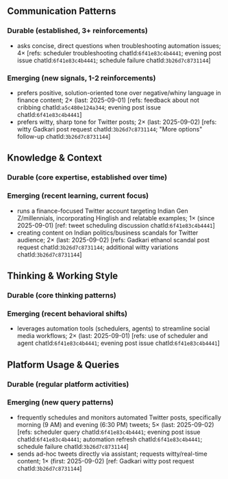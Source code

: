## Communication Patterns
### Durable (established, 3+ reinforcements)
- asks concise, direct questions when troubleshooting automation issues; 4× [refs: scheduler troubleshooting chatId:`6f41e83c4b4441`; evening post issue chatId:`6f41e83c4b4441`; schedule failure chatId:`3b26d7c8731144`]

### Emerging (new signals, 1-2 reinforcements)
- prefers positive, solution-oriented tone over negative/whiny language in finance content; 2× (last: 2025-09-01) [refs: feedback about not cribbing chatId:`a5c480e124a344`; evening post issue chatId:`6f41e83c4b4441`]
- prefers witty, sharp tone for Twitter posts; 2× (last: 2025-09-02) [refs: witty Gadkari post request chatId:`3b26d7c8731144`; "More options" follow-up chatId:`3b26d7c8731144`]

## Knowledge & Context
### Durable (core expertise, established over time)

### Emerging (recent learning, current focus)
- runs a finance-focused Twitter account targeting Indian Gen Z/millennials, incorporating Hinglish and relatable examples; 1× (since 2025-09-01) [ref: tweet scheduling discussion chatId:`6f41e83c4b4441`]
- creating content on Indian politics/business scandals for Twitter audience; 2× (last: 2025-09-02) [refs: Gadkari ethanol scandal post request chatId:`3b26d7c8731144`; additional witty variations chatId:`3b26d7c8731144`]

## Thinking & Working Style
### Durable (core thinking patterns)

### Emerging (recent behavioral shifts)
- leverages automation tools (schedulers, agents) to streamline social media workflows; 2× (last: 2025-09-01) [refs: use of scheduler and agent chatId:`6f41e83c4b4441`; evening post issue chatId:`6f41e83c4b4441`]

## Platform Usage & Queries
### Durable (regular platform activities)

### Emerging (new query patterns)
- frequently schedules and monitors automated Twitter posts, specifically morning (9 AM) and evening (6:30 PM) tweets; 5× (last: 2025-09-02) [refs: scheduler query chatId:`6f41e83c4b4441`; evening post issue chatId:`6f41e83c4b4441`; automation refresh chatId:`6f41e83c4b4441`; schedule failure chatId:`3b26d7c8731144`]
- sends ad-hoc tweets directly via assistant; requests witty/real-time content; 1× (first: 2025-09-02) [ref: Gadkari witty post request chatId:`3b26d7c8731144`]